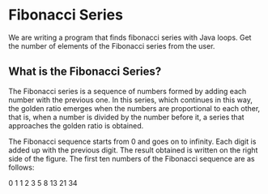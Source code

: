 # Fibonacci Series

We are writing a program that finds fibonacci series with Java loops. Get the number of elements of the Fibonacci series from the user.

## What is the Fibonacci Series?

The Fibonacci series is a sequence of numbers formed by adding each number with the previous one.
In this series, which continues in this way, the golden ratio emerges when the numbers are proportional to each other, that is, when a number is divided by the number before it, a series that approaches the golden ratio is obtained.

The Fibonacci sequence starts from 0 and goes on to infinity. Each digit is added up with the previous digit. The result obtained is written on the right side of the figure. The first ten numbers of the Fibonacci sequence are as follows:

0 1 1 2 3 5 8 13 21 34